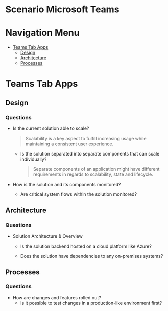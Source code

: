 # Scenario Microsoft Teams

# Navigation Menu

  - [Teams Tab Apps](#Teams-Tab-Apps)
    - [Design](#Design)
    - [Architecture](#Architecture)
    - [Processes](#Processes)
# Teams Tab Apps
        
## Design
### Questions
* Is the current solution able to scale?
  > Scalability is a key aspect to fulfill increasing usage while maintaining a consistent user experience.
                            
  - Is the solution separated into separate components that can scale individually?
    > Separate components of an application might have different requirements in regards to scalability, state and lifecycle.
                                
                            
* How is the solution and its components monitored?
  - Are critical system flows within the solution monitored?
                            
## Architecture
### Questions
* Solution Architecture &amp; Overview
  - Is the solution backend hosted on a cloud platform like Azure?
                            
  - Does the solution have dependencies to any on-premises systems?
                            
## Processes
### Questions
* How are changes and features rolled out?
  - Is it possible to test changes in a production-like environment first?
                            